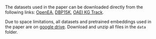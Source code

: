 The datasets used in the paper can be downloaded directly from the following links: [OpenEA](https://github.com/nju-websoft/OpenEA), [DBP15K](https://github.com/nju-websoft/JAPE), [OAEI KG Track](https://oaei.ontologymatching.org/2024/knowledgegraph/index.html).

Due to space limitations, all datasets and pretrained embeddings used in the paper are on [google drive](). Download and unzip all files in the `data` folder.